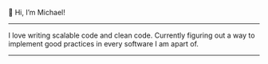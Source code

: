 👋 Hi, I’m Michael!
* * *

 I love writing scalable code and clean code. Currently figuring out a way to implement good practices in every software I am apart of.

* * *

